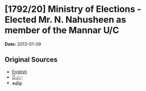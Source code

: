# [1792/20] Ministry of Elections - Elected Mr. N. Nahusheen as member of the Mannar U/C

**Date:** 2013-01-09

## Original Sources

- [English](https://documents.gov.lk/view/extra-gazettes/2013/1/1792-20_E.pdf)
- [සිංහල](https://documents.gov.lk/view/extra-gazettes/2013/1/1792-20_S.pdf)
- [தமிழ்](https://documents.gov.lk/view/extra-gazettes/2013/1/1792-20_T.pdf)
